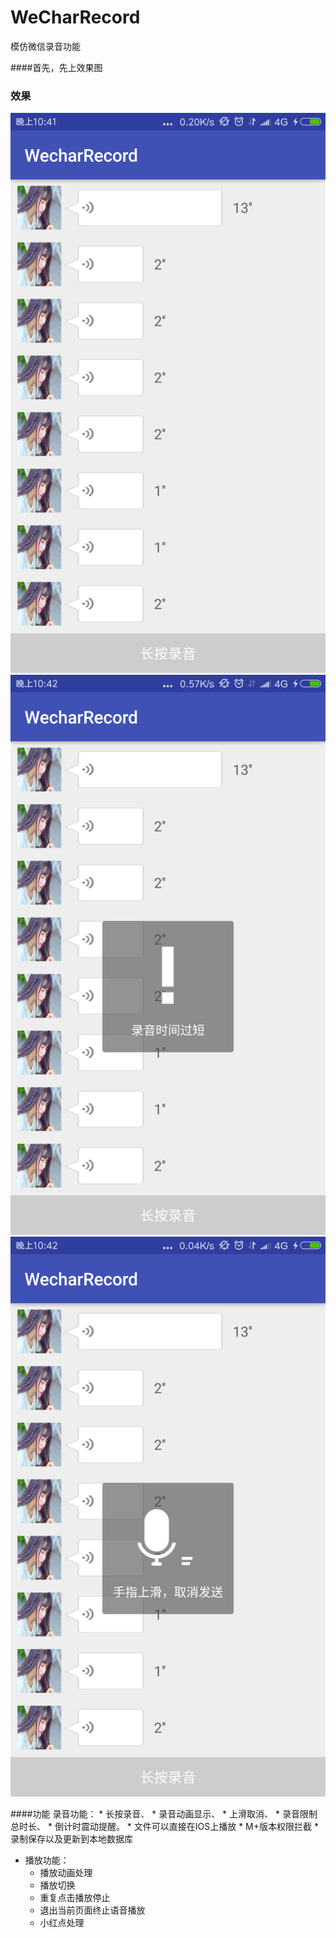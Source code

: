 # WeCharRecord
模仿微信录音功能

####首先，先上效果图

### 效果
![image](https://github.com/FengGZ2016/WecharRecord/raw/master/Result/02.png)
![image](https://github.com/FengGZ2016/WecharRecord/raw/master/Result/01.png)
![image](https://github.com/FengGZ2016/WecharRecord/raw/master/Result/03.png)

####功能
 录音功能：
	* 长按录音、
	* 录音动画显示、
	* 上滑取消、
	* 录音限制总时长、
	* 倒计时震动提醒。
	* 文件可以直接在IOS上播放
	* M+版本权限拦截
	* 录制保存以及更新到本地数据库

* 播放功能：
	* 播放动画处理
	* 播放切换
	* 重复点击播放停止
	* 退出当前页面终止语音播放
	* 小红点处理
